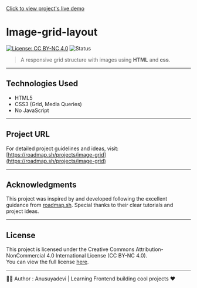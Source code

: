 [Click to view project's live demo](https://anu-techie.github.io/Image-grid-layout/)

# Image-grid-layout
[![License: CC BY-NC 4.0](https://img.shields.io/badge/License-CC%20BY--NC%204.0-lightgrey)](https://creativecommons.org/licenses/by-nc/4.0/)
![Status](https://img.shields.io/badge/status-active-brightgreen)

>A responsive grid structure with images using **HTML** and **css**.

---
## Technologies Used
- HTML5
- CSS3 (Grid, Media Queries)
- No JavaScript

---
## Project URL
For detailed project guidelines and ideas, visit:
[https://roadmap.sh/projects/image-grid](https://roadmap.sh/projects/image-grid)

---

## Acknowledgments
This project was inspired by and developed following the excellent guidance from [roadmap.sh](https://roadmap.sh). Special thanks to their clear tutorials and project ideas.

---

## License
This project is licensed under the Creative Commons Attribution-NonCommercial 4.0 International License (CC BY-NC 4.0).  
You can view the full license [here](https://creativecommons.org/licenses/by-nc/4.0/).

---
🙋‍♀️ Author : Anusuyadevi |   Learning Frontend building cool projects ❤️